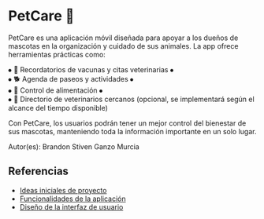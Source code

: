 # PetCare 🐾

PetCare es una aplicación móvil diseñada para apoyar a los dueños de mascotas en la organización y cuidado de sus animales. La app ofrece herramientas prácticas como:

⦁	📅 Recordatorios de vacunas y citas veterinarias
⦁	
⦁	🐕 Agenda de paseos y actividades
⦁	
⦁	🍖 Control de alimentación
⦁	
⦁	🏥 Directorio de veterinarios cercanos (opcional, se implementará según el alcance del tiempo disponible)

Con PetCare, los usuarios podrán tener un mejor control del bienestar de sus mascotas, manteniendo toda la información importante en un solo lugar.

Autor(es): Brandon Stiven Ganzo Murcia

## Referencias

- [Ideas iniciales de proyecto](docs/ideas.md)
- [Funcionalidades de la aplicación](docs/funcionalidades.md)
- [Diseño de la interfaz de usuario](docs/ui.md)